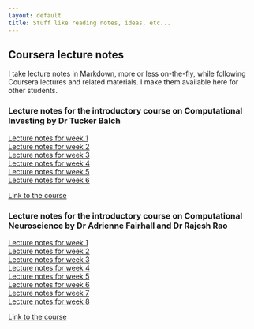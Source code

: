 ```yaml
---
layout: default
title: Stuff like reading notes, ideas, etc...
---
```

## Coursera lecture notes

I take lecture notes in Markdown, more or less on-the-fly, while
following Coursera lectures and related materials. I make them
available here for other students.

### Lecture notes for the introductory course on Computational Investing by Dr Tucker Balch

[Lecture notes for week 1](notes/ci1-coursera/notes01.html)  
[Lecture notes for week 2](notes/ci1-coursera/notes02.html)  
[Lecture notes for week 3](notes/ci1-coursera/notes03.html)  
[Lecture notes for week 4](notes/ci1-coursera/notes04.html)  
[Lecture notes for week 5](notes/ci1-coursera/notes05.html)  
[Lecture notes for week 6](notes/ci1-coursera/notes06.html)  

  

[Link to the course](https://class.coursera.org/compinvesting1-003/)



### Lecture notes for the introductory course on Computational Neuroscience by Dr Adrienne Fairhall and Dr Rajesh Rao

[Lecture notes for week 1](notes/cn-coursera/notes01.html)  
[Lecture notes for week 2](notes/cn-coursera/notes02.html)  
[Lecture notes for week 3](notes/cn-coursera/notes03.html)  
[Lecture notes for week 4](notes/cn-coursera/notes04.html)  
[Lecture notes for week 5](notes/cn-coursera/notes05.html)  
[Lecture notes for week 6](notes/cn-coursera/notes06.html)  
[Lecture notes for week 7](notes/cn-coursera/notes07.html)  
[Lecture notes for week 8](notes/cn-coursera/notes08.html)  

  

[Link to the course](https://class.coursera.org/compneuro-001/)
